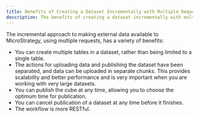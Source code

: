 ```yaml
---
title: Benefits of Creating a Dataset Incrementally with Multiple Requests
description: The benefits of creating a dataset incrementally with multiple requests.
---
```


The incremental approach to making external data available to MicroStrategy, using multiple requests, has a variety of benefits:

- You can create multiple tables in a dataset, rather than being limited to a single table.
- The actions for uploading data and publishing the dataset have been separated, and data can be uploaded in separate chunks. This provides scalability and better performance and is very important when you are working with very large datasets.
- You can publish the cube at any time, allowing you to choose the optimum time for publication.
- You can cancel publication of a dataset at any time before it finishes.
- The workflow is more RESTful.
